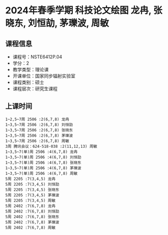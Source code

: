# 2024年春季学期 科技论文绘图 龙冉, 张晓东, 刘恒劼, 茅瓅波, 周敏






## 课程信息

- 课程号：NSTE6412P.04
- 学分：2
- 教学类型：理论课
- 开课单位：国家同步辐射实验室
- 课程类别：硕士
- 课程层次：研究生课程

## 上课时间

```
1~2,5~7周 2506 :2(6,7,8) 龙冉
1~3,5~7周 2506 :2(6,7,8) 刘恒劼
1~3,5~7周 2506 :2(6,7,8) 张晓东
1~3,5~7周 2506 :2(6,7,8) 茅瓅波
1~3,5~7周 2506 :2(6,7,8) 周敏
3周 腾讯会议：624-518-038 :2(11,12,13) 周敏
1~3,5~7(单)周 2506 :4(6,7,8) 龙冉
1~3,5~7(单)周 2506 :4(6,7,8) 刘恒劼
1~3,5~7(单)周 2506 :4(6,7,8) 张晓东
1~3,5~7(单)周 2506 :4(6,7,8) 茅瓅波
1~3,5~7(单)周 2506 :4(6,7,8) 周敏
5周 2205 :7(3,4,5) 龙冉
5周 2205 :7(3,4,5) 刘恒劼
5周 2205 :7(3,4,5) 张晓东
5周 2205 :7(3,4,5) 茅瓅波
5周 2205 :7(3,4,5) 周敏
5周 2402 :7(6,7,8) 龙冉
5周 2402 :7(6,7,8) 刘恒劼
5周 2402 :7(6,7,8) 张晓东
5周 2402 :7(6,7,8) 茅瓅波
5周 2402 :7(6,7,8) 周敏
```

